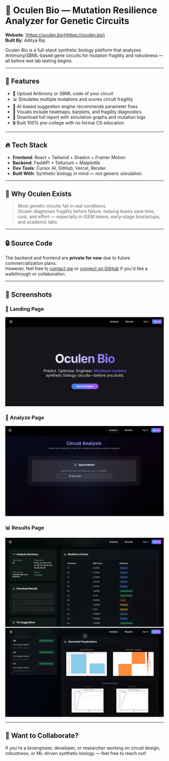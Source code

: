 # 🧬 Oculen Bio — Mutation Resilience Analyzer for Genetic Circuits

**Website**: [https://oculen.bio](https://oculen.bio)  
**Built By**: Aditya Raj 

Oculen Bio is a full-stack synthetic biology platform that analyzes Antimony/SBML-based gene circuits for mutation fragility and robustness — all before wet lab testing begins.

---

## 🚀 Features

- 🔬 Upload Antimony or SBML code of your circuit
- 📊 Simulates multiple mutations and scores circuit fragility
- 🧠 AI-based suggestion engine recommends parameter fixes
- 🎯 Visuals include heatmaps, barplots, and fragility diagnostics
- 📁 Download full report with simulation graphs and mutation logs
- 🔒 Built 100% pre-college with no formal CS education

---

## 🔥 Tech Stack

- **Frontend**: React + Tailwind + Shadcn + Framer Motion
- **Backend**: FastAPI + Tellurium + Matplotlib
- **Dev Tools**: Cursor AI, GitHub, Vercel, Render
- **Built With**: Synthetic biology in mind — not generic simulation.

---

## 🧠 Why Oculen Exists

> Most genetic circuits fail in real conditions.  
> Oculen diagnoses fragility before failure, helping teams save time, cost, and effort — especially in iGEM teams, early-stage biostartups, and academic labs.

---

## 🔒 Source Code

The backend and frontend are **private for now** due to future commercialization plans.  
However, feel free to [contact me](mailto:adityaraj.kuro@gmail.com) or [connect on GitHub](https://github.com/blackbox-genesis) if you'd like a walkthrough or collaboration.

---

## 📸 Screenshots

### 🧬 Landing Page  
[![Landing Page](landing-page.png)](landing-page.png)

### 🧪 Analyze Page  
[![Analyze Page](analyze-page.png)](analyze-page.png)

### 📊 Results Page  
[![Results: Graph 1](result-1.png)](result-1.png)  
[![Results: Graph 2](result-2.png)](result-2.png)




---

## 📩 Want to Collaborate?

If you're a bioengineer, developer, or researcher working on circuit design, robustness, or ML-driven synthetic biology — feel free to reach out!

